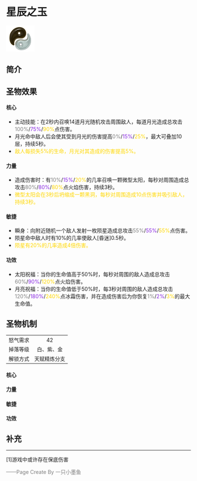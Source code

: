 # 星辰之玉
![星辰之玉](../Img/Texture2D_Potion/星辰之玉.png)
## 简介
## 圣物效果
#### **核心**  
- 主动技能：在2秒内召唤14道月光随机攻击周围敌人，每道月光造成总攻击<font color=gray>100%</font>/<font color=BlueViolet>75%</font>/<font color=gold>90%</font>点伤害。
- 月光命中敌人后会使其受到月光的伤害提高<font color=gray>0%</font>/<font color=BlueViolet>15%</font>/<font color=gold>25%</font>，最大可叠加10层，持续5秒。
- <font color=gold>敌人每损失5%的生命，月光对其造成的伤害提高5%。</font>
#### **力量** 
- 造成伤害时：有<font color=gray>10%</font>/<font color=BlueViolet>15%</font>/<font color=gold>20%</font>的几率召唤一颗微型太阳，每秒对周围造成总攻击<font color=gray>80%</font>/<font color=BlueViolet>80%</font>/<font color=gold>80%</font>点火焰伤害，持续3秒。
- <font color=gold>微型太阳会在3秒后坍缩成一颗黑洞，每秒对周围造成10点伤害并吸引敌人，持续3秒。</font>
#### **敏捷**
- 瞬身：向附近随机一个敌人发射一枚陨星造成总攻击<font color=gray>55%</font>/<font color=BlueViolet>55%</font>/<font color=gold>55%</font>点伤害。
- 陨星命中敌人时有10%的几率使敌人[昏迷]0.5秒。
- <font color=gold>陨星有20%的几率造成4倍伤害。</font>

#### **功效**

- 太阳祝福：当你的生命值高于50%时，每秒对周围的敌人造成总攻击<font color=gray>60%</font>/<font color=BlueViolet>90%</font>/<font color=gold>120%</font>点火焰伤害。
- 月亮祝福：当你的生命值低于50%时，每3秒对周围的敌人造成总攻击<font color=gray>120%</font>/<font color=BlueViolet>180%</font>/<font color=gold>240%</font>点冰霜伤害，并在造成伤害后为你恢复<font color=gray>1%</font>/<font color=BlueViolet>2%</font>/<font color=gold>3%</font>的最大生命值。
## 圣物机制
|||
| :----: | :----: |
|怒气需求|42|
|掉落等级|白、紫、金|
|解锁方式|天赋精炼分支|

#### **核心**

#### **力量**

#### **敏捷**

#### **功效**



## 补充

---
[1]游戏中或许存在保底伤害

<font color=grey>——Page Create By 一只小墨鱼</font>
